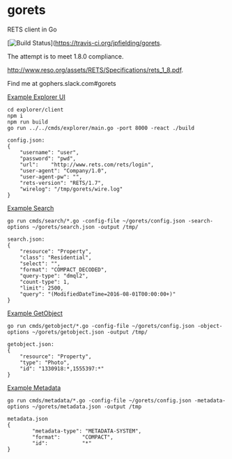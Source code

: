 gorets
======

RETS client in Go

[![Build Status](https://travis-ci.org/jpfielding/gorets.svg?branch=master)](https://travis-ci.org/jpfielding/gorets.

The attempt is to meet 1.8.0 compliance.

http://www.reso.org/assets/RETS/Specifications/rets_1_8.pdf.

Find me at gophers.slack.com#gorets


[Example Explorer UI](cmds/explorer/main.go)
```
cd explorer/client
npm i
npm run build
go run ../../cmds/explorer/main.go -port 8000 -react ./build

```



```
config.json:
{
	"username": "user",
	"password": "pwd",
	"url":	  "http://www.rets.com/rets/login",
	"user-agent": "Company/1.0",
	"user-agent-pw": "",
	"rets-version": "RETS/1.7",
	"wirelog": "/tmp/gorets/wire.log"
}
```

[Example Search](cmds/search/main.go)
```
go run cmds/search/*.go -config-file ~/gorets/config.json -search-options ~/gorets/search.json -output /tmp/

search.json:
{
	"resource": "Property",
	"class": "Residential",
	"select": "",
	"format": "COMPACT_DECODED",
	"query-type": "dmql2",
	"count-type": 1,
	"limit": 2500,
	"query": "(ModifiedDateTime=2016-08-01T00:00:00+)"
}

```
[Example GetObject](cmds/getobject/main.go)
```
go run cmds/getobject/*.go -config-file ~/gorets/config.json -object-options ~/gorets/getobject.json -output /tmp/

getobject.json:
{
	"resource": "Property",
	"type": "Photo",
	"id": "1330918:*,1555397:*"
}
```
[Example Metadata](cmds/metadata/main.go)
```
go run cmds/metadata/*.go -config-file ~/gorets/config.json -metadata-options ~/gorets/metadata.json -output /tmp

metadata.json
{
        "metadata-type": "METADATA-SYSTEM",
        "format":       "COMPACT",
        "id":           "*"
}
```

